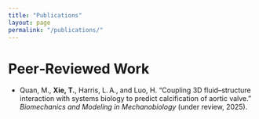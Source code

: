 ```yaml
---
title: "Publications"
layout: page
permalink: "/publications/"
---
```


# Peer‑Reviewed Work

- Quan, M., **Xie, T.**, Harris, L. A., and Luo, H. “Coupling 3D fluid–structure interaction with systems biology to predict calcification of aortic valve.” *Biomechanics and Modeling in Mechanobiology* (under review, 2025).